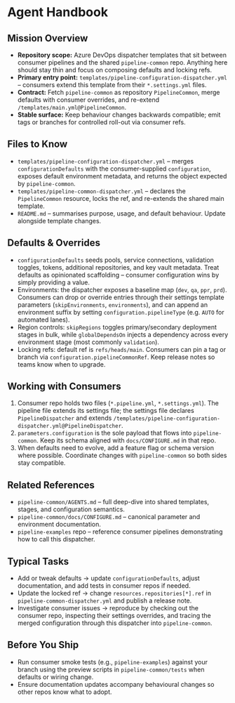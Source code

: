 # Agent Handbook

## Mission Overview
- **Repository scope:** Azure DevOps dispatcher templates that sit between consumer pipelines and the shared `pipeline-common` repo. Anything here should stay thin and focus on composing defaults and locking refs.
- **Primary entry point:** `templates/pipeline-configuration-dispatcher.yml` – consumers extend this template from their `*.settings.yml` files.
- **Contract:** Fetch `pipeline-common` as repository `PipelineCommon`, merge defaults with consumer overrides, and re-extend `/templates/main.yml@PipelineCommon`.
- **Stable surface:** Keep behaviour changes backwards compatible; emit tags or branches for controlled roll-out via consumer refs.

## Files to Know
- `templates/pipeline-configuration-dispatcher.yml` – merges `configurationDefaults` with the consumer-supplied `configuration`, exposes default environment metadata, and returns the object expected by `pipeline-common`.
- `templates/pipeline-common-dispatcher.yml` – declares the `PipelineCommon` resource, locks the ref, and re-extends the shared main template.
- `README.md` – summarises purpose, usage, and default behaviour. Update alongside template changes.

## Defaults & Overrides
- `configurationDefaults` seeds pools, service connections, validation toggles, tokens, additional repositories, and key vault metadata. Treat defaults as opinionated scaffolding – consumer configuration wins by simply providing a value.
- Environments: the dispatcher exposes a baseline map (`dev`, `qa`, `ppr`, `prd`). Consumers can drop or override entries through their settings template parameters (`skipEnvironments`, `environments`), and can append an environment suffix by setting `configuration.pipelineType` (e.g. `AUTO` for automated lanes).
- Region controls: `skipRegions` toggles primary/secondary deployment stages in bulk, while `globalDependsOn` injects a dependency across every environment stage (most commonly `validation`).
- Locking refs: default ref is `refs/heads/main`. Consumers can pin a tag or branch via `configuration.pipelineCommonRef`. Keep release notes so teams know when to upgrade.

## Working with Consumers
1. Consumer repo holds two files (`*.pipeline.yml`, `*.settings.yml`). The pipeline file extends its settings file; the settings file declares `PipelineDispatcher` and extends `/templates/pipeline-configuration-dispatcher.yml@PipelineDispatcher`.
2. `parameters.configuration` is the sole payload that flows into `pipeline-common`. Keep its schema aligned with `docs/CONFIGURE.md` in that repo.
3. When defaults need to evolve, add a feature flag or schema version where possible. Coordinate changes with `pipeline-common` so both sides stay compatible.

## Related References
- `pipeline-common/AGENTS.md` – full deep-dive into shared templates, stages, and configuration semantics.
- `pipeline-common/docs/CONFIGURE.md` – canonical parameter and environment documentation.
- `pipeline-examples` repo – reference consumer pipelines demonstrating how to call this dispatcher.

## Typical Tasks
- Add or tweak defaults -> update `configurationDefaults`, adjust documentation, and add tests in consumer repos if needed.
- Update the locked ref -> change `resources.repositories[*].ref` in `pipeline-common-dispatcher.yml` and publish a release note.
- Investigate consumer issues -> reproduce by checking out the consumer repo, inspecting their settings overrides, and tracing the merged configuration through this dispatcher into `pipeline-common`.

## Before You Ship
- Run consumer smoke tests (e.g., `pipeline-examples`) against your branch using the preview scripts in `pipeline-common/tests` when defaults or wiring change.
- Ensure documentation updates accompany behavioural changes so other repos know what to adopt.
